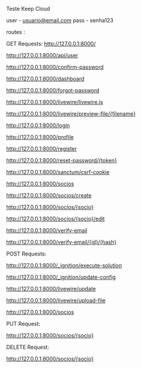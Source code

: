 Teste Keep Cloud

user - usuario@email.com
pass - senha123

routes : 

 GET Requests:
http://127.0.0.1:8000/

http://127.0.0.1:8000/api/user

http://127.0.0.1:8000/confirm-password

http://127.0.0.1:8000/dashboard

http://127.0.0.1:8000/forgot-password

http://127.0.0.1:8000/livewire/livewire.js

http://127.0.0.1:8000/livewire/preview-file/{filename}

http://127.0.0.1:8000/login

http://127.0.0.1:8000/profile

http://127.0.0.1:8000/register

http://127.0.0.1:8000/reset-password/{token}

http://127.0.0.1:8000/sanctum/csrf-cookie

http://127.0.0.1:8000/socios

http://127.0.0.1:8000/socios/create

http://127.0.0.1:8000/socios/{socio}

http://127.0.0.1:8000/socios/{socio}/edit

http://127.0.0.1:8000/verify-email

http://127.0.0.1:8000/verify-email/{id}/{hash}

POST Requests:

http://127.0.0.1:8000/_ignition/execute-solution

http://127.0.0.1:8000/_ignition/update-config

http://127.0.0.1:8000/livewire/update

http://127.0.0.1:8000/livewire/upload-file

http://127.0.0.1:8000/socios

PUT Request:

http://127.0.0.1:8000/socios/{socio}

DELETE Request:

http://127.0.0.1:8000/socios/{socio}

